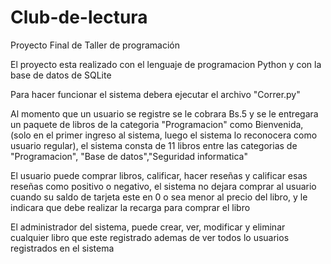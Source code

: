 # Club-de-lectura
Proyecto Final de Taller de programación 

El proyecto esta realizado con el lenguaje de programacion Python y con la base de datos de SQLite

Para hacer funcionar el sistema debera ejecutar el archivo "Correr.py" 

Al momento que un usuario se registre se le cobrara Bs.5 y se le entregara un paquete de libros 
de la categoria "Programacion" como Bienvenida, (solo en el primer ingreso al sistema, luego el sistema
lo reconocera como usuario regular), el sistema consta de 11 libros entre las categorias de "Programacion",
"Base de datos","Seguridad informatica" 

El usuario puede comprar libros, calificar, hacer reseñas y calificar esas reseñas como positivo o negativo,
el sistema no dejara comprar al usuario cuando su saldo de tarjeta este en 0 o sea menor al precio del libro,
y le indicara que debe realizar la recarga para comprar el libro

El administrador del sistema, puede crear, ver, modificar y eliminar cualquier libro que este registrado
ademas de ver todos lo usuarios registrados en el sistema 
